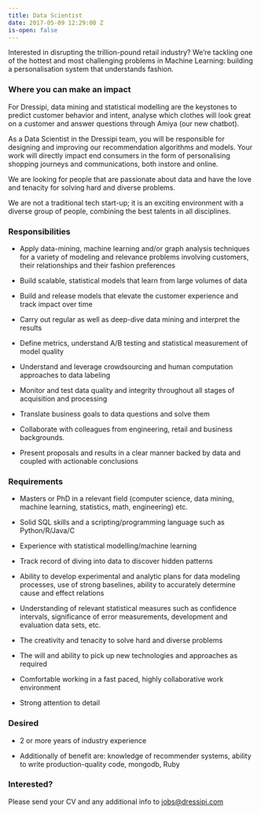 ```yaml
---
title: Data Scientist
date: 2017-05-09 12:29:00 Z
is-open: false
---
```


Interested in disrupting the trillion-pound retail industry? We’re tackling one of the hottest and most challenging problems in Machine Learning: building a personalisation system that understands fashion. 

### Where you can make an impact

For Dressipi, data mining and statistical modelling are the keystones to predict customer behavior and intent, analyse which clothes will look great on a customer and answer questions through Amiya (our new chatbot).

As a Data Scientist in the Dressipi team, you will be responsible for designing and improving our recommendation algorithms and models. Your work will directly impact end consumers in the form of personalising shopping journeys and communications, both instore and online. 

We are looking for people that are passionate about data and have the love and tenacity for solving hard and diverse problems. 

We are not a traditional tech start-up; it is an exciting environment with a diverse group of people, combining the best talents in all disciplines. 


### Responsibilities

* Apply data-mining, machine learning and/or graph analysis techniques for a variety of modeling and relevance problems involving customers, their relationships and their fashion preferences

* Build scalable, statistical models that learn from large volumes of data

* Build and release models that elevate the customer experience and track impact over time

* Carry out regular as well as deep-dive data mining and interpret the results

* Define metrics, understand A/B testing and statistical measurement of model quality

* Understand and leverage crowdsourcing and human computation approaches to data labeling

* Monitor and test data quality and integrity throughout all stages of acquisition and processing

* Translate business goals to data questions and solve them

* Collaborate with colleagues from engineering, retail and business backgrounds.

* Present proposals and results in a clear manner backed by data and coupled with actionable conclusions

### Requirements

* Masters or PhD in a relevant field (computer science, data mining, machine learning, statistics, math, engineering) etc.

* Solid SQL skills and a scripting/programming language such as Python/R/Java/C

* Experience with statistical modelling/machine learning

* Track record of diving into data to discover hidden patterns

* Ability to develop experimental and analytic plans for data modeling processes, use of strong baselines, ability to accurately determine cause and effect relations

* Understanding of relevant statistical measures such as confidence intervals, significance of error measurements, development and evaluation data sets, etc.

* The creativity and tenacity to solve hard and diverse problems

* The will and ability to pick up new technologies and approaches as required

* Comfortable working in a fast paced, highly collaborative work environment

* Strong attention to detail

### Desired

*  2 or more years of industry experience

*  Additionally of benefit are: knowledge of recommender systems, ability to write production-quality code, mongodb, Ruby


### Interested?

Please send your CV and any additional info to [jobs@dressipi.com](mailto:jobs@dressipi.com)